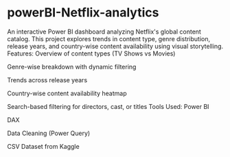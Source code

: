 # powerBI-Netflix-analytics
An interactive Power BI dashboard analyzing Netflix's global content catalog.
This project explores trends in content type, genre distribution, release years, and country-wise content availability using visual storytelling.
 Features:
Overview of content types (TV Shows vs Movies)

Genre-wise breakdown with dynamic filtering

Trends across release years

Country-wise content availability heatmap

Search-based filtering for directors, cast, or titles
Tools Used:
Power BI

DAX

Data Cleaning (Power Query)

CSV Dataset from Kaggle
